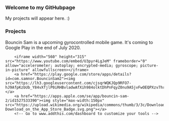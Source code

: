 ### Welcome to my GitHubpage
My projects will appear here. :)


### Projects
<p>Bouncin Sam is a upcoming gyrocontrolled mobile game. It's coming to Google Play in the end of July 2020.</p>

        <iframe width="560" height="315" src="https://www.youtube.com/embed/U3pyr4LgJeM" frameborder="0" allow="accelerometer; autoplay; encrypted-media; gyroscope; picture-in-picture" allowfullscreen></iframe>
        <a href="https://play.google.com/store/apps/details?id=com.samnor.BouncinSam2"><img src="https://lh3.googleusercontent.com/cjsqrWQKJQp9RFO7-hJ9AfpKzbUb_Y84vXfjlP0iRHBvladwAfXih984olktDhPnFqyZ0nu9A5jvFwOEQPXzv7hr3ce3QVsLN8kQ2Ao=s0"></a> 
        <a href="https://apps.apple.com/se/app/bouncin-sam-2/id1527533390"><img style="max-width:150px" src="https://upload.wikimedia.org/wikipedia/commons/thumb/3/3c/Download_on_the_App_Store_Badge.svg/1280px-Download_on_the_App_Store_Badge.svg.png"></a>
        <!-- Go to www.addthis.com/dashboard to customize your tools -->
<script type="text/javascript" src="//s7.addthis.com/js/300/addthis_widget.js#pubid=ra-5f210d144a251537"></script>
  
